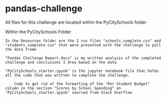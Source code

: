 # pandas-challenge


All files for this challenge are located within the PyCitySchools folder


Within the PyCitySchools Folder

    In the Resources folder are the 2 csv files "schools_complete.csv" and "students_complete.csv" that were presented with the challenge to pull the data frome

    "Pandas Challenge Report.docx" is my written analysis of the completed challenge and conclusions I drew based on the data

    "PyCitySchools_starter.ipynb" is the jupyter notebook file that holds all the code that was written to complete the challenge. 

        Code to get rid of the formatting of the "Per Student Budget" column in the section "Scores by School Spending" on "PyCitySchools_starter.ipynb" sourced from Stack Overflow
